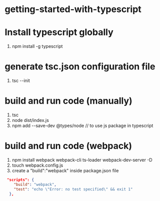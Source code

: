 # getting-started-with-typescript
# Install typescript globally
1. npm install -g typescript

# generate tsc.json configuration file
1. tsc --init

# build and run code (manually)
1. tsc
2. node dist/index.js 
3. npm add --save-dev @types/node // to use js package in typescript

# build and run code (webpack)
1. npm install webpack webpack-cli ts-loader webpack-dev-server -D
2. touch webpack.config.js
3. create a "build":"webpack" inside package.json file
```json
 "scripts": {
    "build": "webpack",
    "test": "echo \"Error: no test specified\" && exit 1"
  },
```
